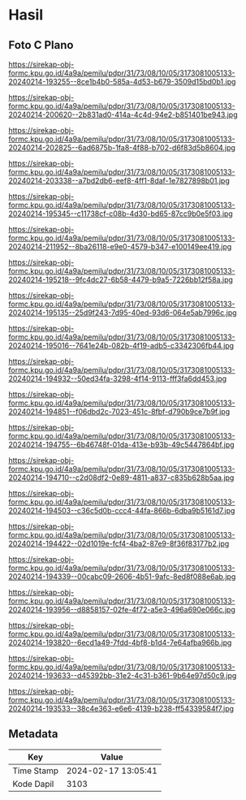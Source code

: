 # Hasil

## Foto C Plano

https://sirekap-obj-formc.kpu.go.id/4a9a/pemilu/pdpr/31/73/08/10/05/3173081005133-20240214-193255--8ce1b4b0-585a-4d53-b679-3509d15bd0b1.jpg

https://sirekap-obj-formc.kpu.go.id/4a9a/pemilu/pdpr/31/73/08/10/05/3173081005133-20240214-200620--2b831ad0-414a-4c4d-94e2-b851401be943.jpg

https://sirekap-obj-formc.kpu.go.id/4a9a/pemilu/pdpr/31/73/08/10/05/3173081005133-20240214-202825--6ad6875b-1fa8-4f88-b702-d6f83d5b8604.jpg

https://sirekap-obj-formc.kpu.go.id/4a9a/pemilu/pdpr/31/73/08/10/05/3173081005133-20240214-203338--a7bd2db6-eef8-4ff1-8daf-1e7827898b01.jpg

https://sirekap-obj-formc.kpu.go.id/4a9a/pemilu/pdpr/31/73/08/10/05/3173081005133-20240214-195345--c11738cf-c08b-4d30-bd65-87cc9b0e5f03.jpg

https://sirekap-obj-formc.kpu.go.id/4a9a/pemilu/pdpr/31/73/08/10/05/3173081005133-20240214-211952--8ba26118-e9e0-4579-b347-e100149ee419.jpg

https://sirekap-obj-formc.kpu.go.id/4a9a/pemilu/pdpr/31/73/08/10/05/3173081005133-20240214-195218--9fc4dc27-6b58-4479-b9a5-7226bb12f58a.jpg

https://sirekap-obj-formc.kpu.go.id/4a9a/pemilu/pdpr/31/73/08/10/05/3173081005133-20240214-195135--25d9f243-7d95-40ed-93d6-064e5ab7996c.jpg

https://sirekap-obj-formc.kpu.go.id/4a9a/pemilu/pdpr/31/73/08/10/05/3173081005133-20240214-195016--7641e24b-082b-4f19-adb5-c3342306fb44.jpg

https://sirekap-obj-formc.kpu.go.id/4a9a/pemilu/pdpr/31/73/08/10/05/3173081005133-20240214-194932--50ed34fa-3298-4f14-9113-fff3fa6dd453.jpg

https://sirekap-obj-formc.kpu.go.id/4a9a/pemilu/pdpr/31/73/08/10/05/3173081005133-20240214-194851--f06dbd2c-7023-451c-8fbf-d790b9ce7b9f.jpg

https://sirekap-obj-formc.kpu.go.id/4a9a/pemilu/pdpr/31/73/08/10/05/3173081005133-20240214-194755--6b46748f-01da-413e-b93b-49c5447864bf.jpg

https://sirekap-obj-formc.kpu.go.id/4a9a/pemilu/pdpr/31/73/08/10/05/3173081005133-20240214-194710--c2d08df2-0e89-4811-a837-c835b628b5aa.jpg

https://sirekap-obj-formc.kpu.go.id/4a9a/pemilu/pdpr/31/73/08/10/05/3173081005133-20240214-194503--c36c5d0b-ccc4-44fa-866b-6dba9b5161d7.jpg

https://sirekap-obj-formc.kpu.go.id/4a9a/pemilu/pdpr/31/73/08/10/05/3173081005133-20240214-194422--02d1019e-fcf4-4ba2-87e9-8f36f83177b2.jpg

https://sirekap-obj-formc.kpu.go.id/4a9a/pemilu/pdpr/31/73/08/10/05/3173081005133-20240214-194339--00cabc09-2606-4b51-9afc-8ed8f088e6ab.jpg

https://sirekap-obj-formc.kpu.go.id/4a9a/pemilu/pdpr/31/73/08/10/05/3173081005133-20240214-193956--d8858157-02fe-4f72-a5e3-496a690e066c.jpg

https://sirekap-obj-formc.kpu.go.id/4a9a/pemilu/pdpr/31/73/08/10/05/3173081005133-20240214-193820--6ecd1a49-7fdd-4bf8-b1d4-7e64afba966b.jpg

https://sirekap-obj-formc.kpu.go.id/4a9a/pemilu/pdpr/31/73/08/10/05/3173081005133-20240214-193633--d45392bb-31e2-4c31-b361-9b64e97d50c9.jpg

https://sirekap-obj-formc.kpu.go.id/4a9a/pemilu/pdpr/31/73/08/10/05/3173081005133-20240214-193533--38c4e363-e6e6-4139-b238-ff54339584f7.jpg


## Metadata

| Key        | Value               |
| ---------- | ------------------- |
| Time Stamp | 2024-02-17 13:05:41 |
| Kode Dapil | 3103                |



